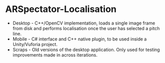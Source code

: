 # ARSpectator-Localisation


* Desktop - C++/OpenCV implementation, loads a single image frame from disk and performs localisation once the user has selected a pitch line.
* Mobile - C# interface and C++ native plugin, to be used inside a Unity/Vuforia project.
* Scraps - Old versions of the desktop application. Only used for testing improvements made in across iterations.
